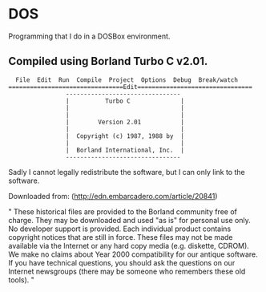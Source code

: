 # DOS
Programming that I do in a DOSBox environment.

## Compiled using Borland Turbo C v2.01.
```
  File  Edit  Run  Compile  Project  Options  Debug  Break/watch
================================Edit================================
                --------------------------------
                |          Turbo C              |
                |                               |
                |                               |
                |        Version 2.01           |
                |                               |
                |  Copyright (c) 1987, 1988 by  |
                |                               |
                |  Borland International, Inc.  |
                --------------------------------
```

Sadly I cannot legally redistribute the software, but I can only link to the software.

Downloaded from: (http://edn.embarcadero.com/article/20841)

" These historical files are provided to the Borland community free of charge. They may be downloaded and used "as is" for personal use only. No developer support is provided. Each individual product contains copyright notices that are still in force. These files may not be made available via the Internet or any hard copy media (e.g. diskette, CDROM). We make no claims about Year 2000 compatibility for our antique software. If you have technical questions, you should ask the questions on our Internet newsgroups (there may be someone who remembers these old tools). "

